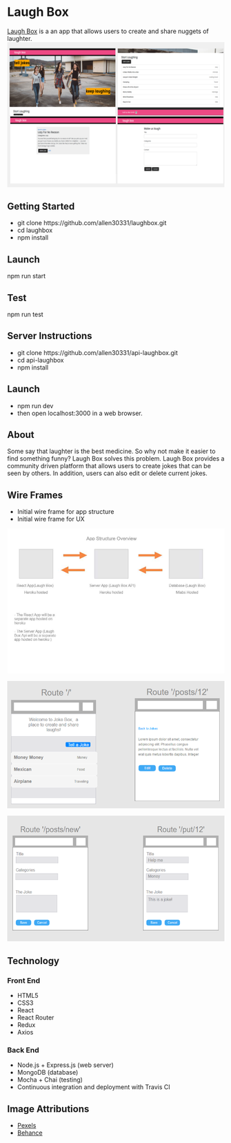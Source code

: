<h1>Laugh Box</h1>

<a href="https://laughbox.herokuapp.com/">Laugh Box</a> is a an app that allows users to create and share nuggets of laughter.  
<img src="public/screen-shots.png">


<h2>Getting Started</h2>
<ul>
	<li>git clone https://github.com/allen30331/laughbox.git</li>
	<li>cd laughbox</li>
	<li>npm install</li>
</ul>


<h2>Launch</h2>
<p>npm run start</p>

<h2>Test</h2>
<p>npm run test</p>



<h2>Server Instructions</h2>
<ul>
	<li>git clone https://github.com/allen30331/api-laughbox.git</li>
	<li>cd api-laughbox</li>
	<li>npm install</li>
</ul>

<h2>Launch</h2>
<ul>
	<li>npm run dev</li>
	<li>then open localhost:3000 in a web browser.</li>
</ul>


<h2>About</h2>
<p>Some say that laughter is the best medicine. So why not make it easier to find something funny? Laugh Box solves this problem. Laugh Box provides a community driven platform that allows users to create jokes that can be seen by others. In addition, users can also edit or delete current jokes.</p>

<h2>Wire Frames</h2>
<ul>
	<li>Initial wire frame for app structure</li>
	<li>Initial wire frame for UX</li>
</ul>
<p><img src="public/app1.jpg"></p>
<p><img src="public/wireframe1.png"></p>
<p><img src="public/wireframe2.png"></p>

<h2>Technology</h2>
<h3>Front End</h3>
<ul>
	<li>HTML5</li>
	<li>CSS3</li>
	<li>React</li>
	<li>React Router</li>
	<li>Redux</li>
	<li>Axios</li>
</ul>

<h3>Back End</h3>
<ul>
	<li>Node.js + Express.js (web server)</li>
	<li>MongoDB (database)</li>
	<li>Mocha + Chai (testing)</li>
	<li>Continuous integration and deployment with Travis CI</li>
</ul>



<h2>Image Attributions</h2>
<ul>
	<li><a href="https://www.pexels.com/photo/girls-friends-girlfriends-outdoors-25770/">Pexels</a></li>
	<li><a href="https://www.behance.net/gallery/10350581/Creative-Box-Logo-Design">Behance</a></li>
</ul>


